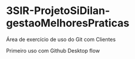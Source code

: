 # 3SIR-ProjetoSiDilan-gestaoMelhoresPraticas
Área de exercício de uso do Git com Clientes


Primeiro uso com Github Desktop
flow